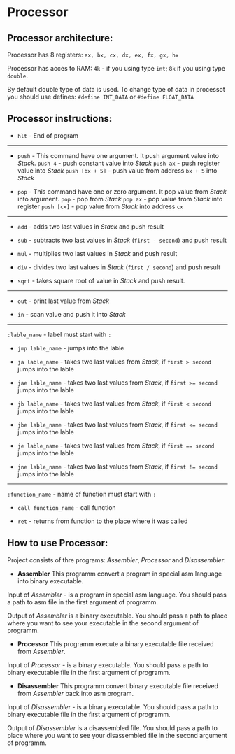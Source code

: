 # Processor

## Processor architecture:
Processor has 8 registers: ```ax, bx, cx, dx, ex, fx, gx, hx```

Processor has acces to RAM: ```4k``` - if you using type ```int```; ```8k``` if you using type ```double```.

By default double type of data is used. To change type of data in processot you should use defines: ```#define INT_DATA``` or ```#define FLOAT_DATA```

## Processor instructions:

- ```hlt``` - End of program

---

- ```push``` - This command have one argument. It push argument value into *Stack*.
```push 4``` 		- push constant value into *Stack*
```push ax``` 		- push register value into *Stack*
```push [bx + 5]``` - push value from address ```bx + 5``` into *Stack*

- ```pop``` - This command have one or zero argument. It pop value from *Stack* into argument.
```pop``` 			- pop from *Stack*
```pop ax``` 		- pop value from *Stack* into register
```push [cx]``` 	- pop value from *Stack* into address ```cx```

---

- ```add``` - adds two last values in *Stack* and push result

- ```sub``` - subtracts two last values in *Stack* (```first - second```) and push result

- ```mul``` - multiplies two last values in *Stack* and push result

- ```div``` - divides two last values in *Stack* (```first / second```) and push result

- ```sqrt``` - takes square root of value in *Stack* and push result.

---

- ```out``` - print last value from *Stack*

- ```in``` - scan value and push it into *Stack*

---
```:lable_name``` - label must start with ```:```

- ```jmp lable_name``` - jumps into the lable

- ```ja lable_name``` - takes two last values from *Stack*, if ```first > second``` jumps into the lable

- ```jae lable_name``` - takes two last values from *Stack*, if ```first >= second``` jumps into the lable

- ```jb lable_name``` - takes two last values from *Stack*, if ```first < second``` jumps into the lable

- ```jbe lable_name``` - takes two last values from *Stack*, if ```first <= second``` jumps into the lable

- ```je lable_name``` - takes two last values from *Stack*, if ```first == second``` jumps into the lable

- ```jne lable_name``` - takes two last values from *Stack*, if ```first != second``` jumps into the lable

---

```:function_name``` - name of function must start with ```:```

- ```call function_name``` - call function

- ```ret``` - returns from function to the place where it was called

## How to use Processor:
Project consists of thre programs: *Assembler*, *Processor* and *Disassembler*.

- **Assembler**
This programm convert a program in special asm language into binary executable.

Input of *Assembler* - is a program in special asm language. You should pass a path to asm file in the first argument of programm.

Output of *Assembler* is a binary executable. You should pass a path to place where you want to see your executable in the second argument of programm.

- **Processor**
This programm execute a binary executable file received from *Assembler*.

Input of *Processor* - is a binary executable. You should pass a path to binary executable file in the first argument of programm.

- **Disassembler**
This programm convert binary executable file received from *Assembler* back into asm program.

Input of *Disassembler* - is a binary executable. You should pass a path to binary executable file in the first argument of programm.

Output of *Disassembler* is a disassembled file. You should pass a path to place where you want to see your disassembled file in the second argument of programm.